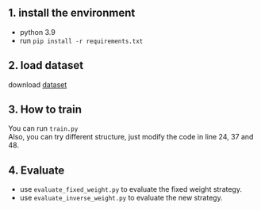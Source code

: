## 1. install the environment
+ python 3.9
+ run `pip install -r requirements.txt`

## 2. load dataset
download [dataset](https://drive.google.com/file/d/1sLt9VeoCpWcUazRfz32xc4ahsSK6ksql/view?usp=drive_link)

## 3. How to train
You can run `train.py`  
Also, you can try different structure, just modify the code in line 24, 37 and 48.

## 4. Evaluate
+ use `evaluate_fixed_weight.py` to evaluate the fixed weight strategy.  
+ use `evaluate_inverse_weight.py` to evaluate the new strategy.